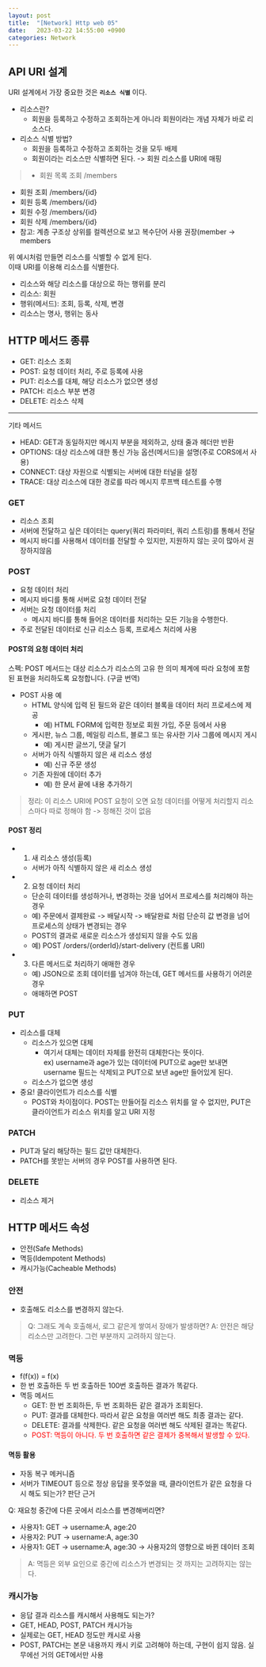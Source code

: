 ```yaml
---
layout: post
title:  "[Network] Http web 05"
date:   2023-03-22 14:55:00 +0900
categories: Network
---
```

## API URI 설계
URI 설계에서 가장 중요한 것은 **`리소스 식별`** 이다.
* 리소스란?
  * 회원을 등록하고 수정하고 조회하는게 아니라 회원이라는 개념 자체가 바로 리소스다.
* 리소스 식별 방법?
  * 회원을 등록하고 수정하고 조회하는 것을 모두 배제
  * 회원이라는 리소스만 식별하면 된다. -> 회원 리소스를 URI에 매핑

> * 회원 목록 조회 /members
* 회원 조회 /members/{id}
* 회원 등록 /members/{id}
* 회원 수정 /members/{id}
* 회원 삭제 /members/{id}
* 참고: 계층 구조상 상위를 컬렉션으로 보고 복수단어 사용 권장(member -> members

위 예시처럼 만들면 리소스를 식별할 수 없게 된다.  
이때 URI를 이용해 리소스를 식별한다.
* 리소스와 해당 리소스를 대상으로 하는 행위를 분리
* 리소스: 회원
* 행위(메서드): 조회, 등록, 삭제, 변경
* 리소스는 명사, 행위는 동사

## HTTP 메서드 종류
* GET: 리소스 조회
* POST: 요청 데이터 처리, 주로 등록에 사용
* PUT: 리소스를 대체, 해당 리소스가 없으면 생성
* PATCH: 리소스 부분 변경
* DELETE: 리소스 삭제
---
기타 메서드
* HEAD: GET과 동일하지만 메시지 부분을 제외하고, 상태 줄과 헤더만 반환
* OPTIONS: 대상 리소스에 대한 통신 가능 옵션(메서드)을 설명(주로 CORS에서 사용)
* CONNECT: 대상 자원으로 식별되는 서버에 대한 터널을 설정
* TRACE: 대상 리소스에 대한 경로를 따라 메시지 루프백 테스트를 수행

### GET
* 리소스 조회
* 서버에 전달하고 싶은 데이터는 query(쿼리 파라미터, 쿼리 스트링)를 통해서 전달
* 메시지 바디를 사용해서 데이터를 전달할 수 있지만, 지원하지 않는 곳이 많아서 권장하지않음

### POST
* 요청 데이터 처리
* 메시지 바디를 통해 서버로 요청 데이터 전달
* 서버는 요청 데이터를 처리
  * 메시지 바디를 통해 들어온 데이터를 처리하는 모든 기능을 수행한다.
* 주로 전달된 데이터로 신규 리소스 등록, 프로세스 처리에 사용

#### POST의 요청 데이터 처리
스펙: POST 메서드는 대상 리소스가 리소스의 고유 한 의미 체계에 따라 요청에 포함 된 표현을 처리하도록 요청합니다. (구글 번역)
* POST 사용 예
  * HTML 양식에 입력 된 필드와 같은 데이터 블록을 데이터 처리 프로세스에 제공
    * 예) HTML FORM에 입력한 정보로 회원 가입, 주문 등에서 사용
  * 게시판, 뉴스 그룹, 메일링 리스트, 블로그 또는 유사한 기사 그룹에 메시지 게시
    * 예) 게시판 글쓰기, 댓글 달기
  * 서버가 아직 식별하지 않은 새 리소스 생성
    * 예) 신규 주문 생성
  * 기존 자원에 데이터 추가
    * 예) 한 문서 끝에 내용 추가하기

> 정리: 이 리소스 URI에 POST 요청이 오면 요청 데이터를 어떻게 처리할지 리소스마다 따로 정해야 함 -> 정해진 것이 없음

#### POST 정리
* 1. 새 리소스 생성(등록)
  * 서버가 아직 식별하지 않은 새 리소스 생성
* 2. 요청 데이터 처리
  * 단순히 데이터를 생성하거나, 변경하는 것을 넘어서 프로세스를 처리해야 하는 경우
  * 예) 주문에서 결제완료 -> 배달시작 -> 배달완료 처럼 단순히 값 변경을 넘어 프로세스의 상태가 변경되는 경우
  * POST의 결과로 새로운 리소스가 생성되지 않을 수도 있음
  * 예) POST /orders/{orderId}/start-delivery (컨트롤 URI)
* 3. 다른 메서드로 처리하기 애매한 경우
  * 예) JSON으로 조회 데이터를 넘겨야 하는데, GET 메서드를 사용하기 어려운 경우
  * 애매하면 POST

### PUT
* 리소스를 대체
  * 리소스가 있으면 대체
    * 여기서 대체는 데이터 자체를 완전히 대체한다는 뜻이다.  
      ex) username과 age가 있는 데이터에 PUT으로 age만 보내면 username 필드는 삭제되고 PUT으로 보낸 age만 들어있게 된다.
  * 리소스가 없으면 생성
* 중요! 클라이언트가 리소스를 식별
  * POST와 차이점이다. POST는 만들어질 리소스 위치를 알 수 없지만, PUT은 클라이언트가 리소스 위치를 알고 URI 지정

### PATCH
* PUT과 달리 해당하는 필드 값만 대체한다.
* PATCH를 못받는 서버의 경우 POST를 사용하면 된다.

### DELETE
* 리소스 제거

## HTTP 메서드 속성
* 안전(Safe Methods)
* 멱등(Idempotent Methods)
* 캐시가능(Cacheable Methods)

### 안전
* 호출해도 리소스를 변경하지 않는다.

> Q: 그래도 계속 호출해서, 로그 같은게 쌓여서 장애가 발생하면?
> A: 안전은 해당 리소스만 고려한다. 그런 부분까지 고려하지 않는다.

### 멱등
* f(f(x)) = f(x)
* 한 번 호출하든 두 번 호출하든 100번 호출하든 결과가 똑같다.
* 멱등 메서드
  * GET: 한 번 조회하든, 두 번 조회하든 같은 결과가 조회된다.
  * PUT: 결과를 대체한다. 따라서 같은 요청을 여러번 해도 최종 결과는 같다.
  * DELETE: 결과를 삭제한다. 같은 요청을 여러번 해도 삭제된 결과는 똑같다.
  * <span style="color:red">POST: 멱등이 아니다. 두 번 호출하면 같은 결제가 중복해서 발생할 수 있다.</span>

#### 멱등 활용
* 자동 복구 메커니즘
* 서버가 TIMEOUT 등으로 정상 응답을 못주었을 때, 클라이언트가 같은 요청을 다시 해도 되는가? 판단 근거

>
Q: 재요청 중간에 다른 곳에서 리소스를 변경해버리면?
* 사용자1: GET -> username:A, age:20
* 사용자2: PUT -> username:A, age:30
* 사용자1: GET -> username:A, age:30 -> 사용자2의 영향으로 바뀐 데이터 조회
> A: 멱등은 외부 요인으로 중간에 리소스가 변경되는 것 까지는 고려하지는 않는다.

### 캐시가능
* 응답 결과 리소스를 캐시해서 사용해도 되는가?
* GET, HEAD, POST, PATCH 캐시가능
* 실제로는 GET, HEAD 정도만 캐시로 사용
* POST, PATCH는 본문 내용까지 캐시 키로 고려해야 하는데, 구현이 쉽지 않음. 실무에선 거의 GET에서만 사용
